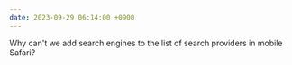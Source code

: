 ```yaml
---
date: 2023-09-29 06:14:00 +0900
---
```


Why can't we add search engines to the list of search providers in mobile Safari?
